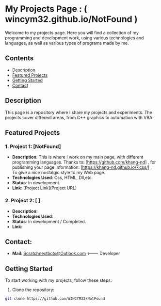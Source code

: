 # My Projects Page : ( wincym32.github.io/NotFound )

Welcome to my projects page. Here you will find a collection of my programming and development work, using various technologies and languages, as well as various types of programs made by me.

## Contents

- [Description](#description)
- [Featured Projects](#featured-projects)
- [Getting Started](#getting-started)
- [Contact](#contact)

## Description

This page is a repository where I share my projects and experiments. The projects cover different areas, from C++ graphics to automation with VBA.

## Featured Projects

### 1. Project 1: [NotFound]
- **Description**: This is where I work on my main page, with different programming languages. Thanks to: [https://github.com/khang-nd] , for publishing your page information: [https://khang-nd.github.io/7.css/] , To give a nice nostalgic style to my Web page.
- **Technologies Used**: Css, HTML, Dll,etc.
- **Status**: In development.
- **Link**: [Project Link](Project URL)

### 2. Project 2: [ ]
- **Description**:
- **Technologies Used**: 
- **Status**: In development / Completed.
- **Link**:

## Contact:
- **Mail**: Scratchnextbots@Outlook.com <--- Developer

## Getting Started

To start working with my projects, follow these steps:

1. Clone the repository:
```bash
git clone https://github.com/WINCYM32/NotFound
